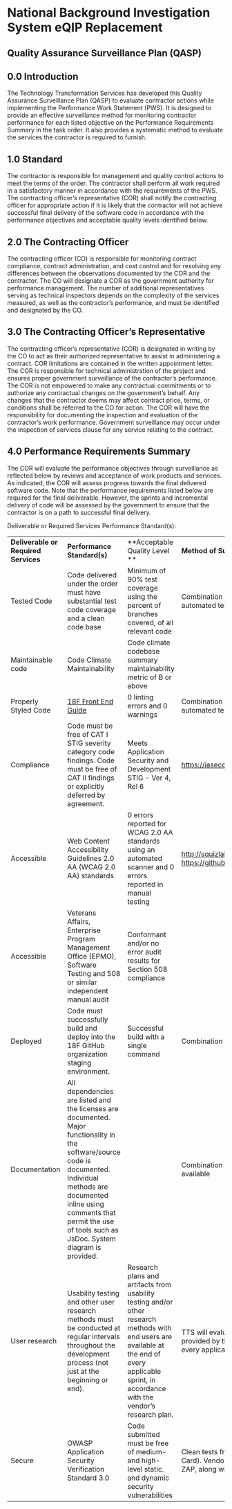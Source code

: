 # National Background Investigation System eQIP Replacement

## **Quality Assurance Surveillance Plan (QASP)**

## **0.0 Introduction**

The Technology Transformation Services has developed this Quality
Assurance Surveillance Plan (QASP) to evaluate contractor actions while
implementing the Performance Work Statement (PWS). It is designed to
provide an effective surveillance method for monitoring contractor
performance for each listed objective on the Performance Requirements
Summary in the task order. It also provides a systematic method to
evaluate the services the contractor is required to furnish.

## **1.0 Standard**

The contractor is responsible for management and quality control actions
to meet the terms of the order. The contractor shall perform all work
required in a satisfactory manner in accordance with the requirements of
the PWS. The contracting officer’s representative (COR) shall notify the
contracting officer for appropriate action if it is likely that the
contractor will not achieve successful final delivery of the software
code in accordance with the performance objectives and acceptable
quality levels identified below.

## **2.0 The Contracting Officer**

The contracting officer (CO) is responsible for monitoring contract
compliance, contract administration, and cost control and for resolving
any differences between the observations documented by the COR and the
contractor. The CO will designate a COR as the government authority for
performance management. The number of additional representatives serving
as technical inspectors depends on the complexity of the services
measured, as well as the contractor’s performance, and must be
identified and designated by the CO.

## **3.0 The Contracting Officer’s Representative**

The contracting officer’s representative (COR) is designated in writing
by the CO to act as their authorized representative to assist in
administering a contract. COR limitations are contained in the written
appointment letter. The COR is responsible for technical administration
of the project and ensures proper government surveillance of the
contractor’s performance. The COR is not empowered to make any
contractual commitments or to authorize any contractual changes on the
government’s behalf. Any changes that the contractor deems may affect
contract price, terms, or conditions shall be referred to the CO for
action. The COR will have the responsibility for documenting the
inspection and evaluation of the contractor’s work performance.
Government surveillance may occur under the inspection of services
clause for any service relating to the contract.

## 

## **4.0 Performance Requirements Summary**

The COR will evaluate the performance objectives through surveillance as
reflected below by reviews and acceptance of work products and services.
As indicated, the COR will assess progress towards the final delivered
software code. Note that the performance requirements listed below are
required for the final deliverable. However, the sprints and incremental
delivery of code will be assessed by the government to ensure that the
contractor is on a path to successful final delivery.

Deliverable or Required Services Performance
Standard(s):

|                                      |                                                                                                                                                                                                                                                             |                                                                                                                                                                                                      |                                                                                                                                                                                                                                 |
| ------------------------------------ | ----------------------------------------------------------------------------------------------------------------------------------------------------------------------------------------------------------------------------------------------------------- | ---------------------------------------------------------------------------------------------------------------------------------------------------------------------------------------------------- | ------------------------------------------------------------------------------------------------------------------------------------------------------------------------------------------------------------------------------- |
| **Deliverable or Required Services** | **Performance Standard(s)**                                                                                                                                                                                                                                 | **Acceptable Quality Level **                                                                                                                                                                        | **Method of Surveillance**                                                                                                                                                                                                      |
| Tested Code                          | Code delivered under the order must have substantial test code coverage and a clean code base                                                                                                                                                               | Minimum of 90% test coverage using the percent of branches covered, of all relevant code                                                                                                             | Combination of manual review and the results from automated testing                                                                                                                                                             |
| Maintainable code                    | Code Climate Maintainability                                                                                                                                                                                                                                | Code climate codebase summary maintainability metric of B or above                                                                                                                                   |                                                                                                                                                                                                                                 |
| Properly Styled Code                 | [<span class="underline">18F Front End Guide</span>](https://frontend.18f.gov/#js-style)                                                                                                                                                                    | 0 linting errors and 0 warnings                                                                                                                                                                      | Combination of manual review and the results from automated testing                                                                                                                                                             |
| Compliance                           | Code must be free of CAT I STIG severity category code findings. Code must be free of CAT II findings or explicitly deferred by agreement.                                                                                                                  | Meets Application Security and Development STIG - Ver 4, Rel 6                                                                                                                                       | <span class="underline">https://iasecontent.disa.mil/stigs/zip/U\_ASD\_V4R6\_STIG.zip</span>                                                                                                                                    |
| Accessible                           | Web Content Accessibility Guidelines 2.0 AA (WCAG 2.0 AA) standards                                                                                                                                                                                         | 0 errors reported for WCAG 2.0 AA standards using an automated scanner and 0 errors reported in manual testing                                                                                       | [<span class="underline">http://squizlabs.github.io/HTML\_CodeSniffer/</span>](http://squizlabs.github.io/HTML_CodeSniffer/) or [<span class="underline">https://github.com/pa11y/pa11y</span>](https://github.com/pa11y/pa11y) |
| Accessible                           | Veterans Affairs, Enterprise Program Management Office (EPMO), Software Testing and 508 or similar independent manual audit                                                                                                                                 | Conformant and/or no error audit results for Section 508 compliance                                                                                                                                  |                                                                                                                                                                                                                                 |
| Deployed                             | Code must successfully build and deploy into the 18F GitHub organization staging environment.                                                                                                                                                               | Successful build with a single command                                                                                                                                                               | Combination of manual review and automated testing                                                                                                                                                                              |
| Documentation                        | All dependencies are listed and the licenses are documented. Major functionality in the software/source code is documented. Individual methods are documented inline using comments that permit the use of tools such as JsDoc. System diagram is provided. |                                                                                                                                                                                                      | Combination of manual review and automated testing, if available                                                                                                                                                                |
| User research                        | Usability testing and other user research methods must be conducted at regular intervals throughout the development process (not just at the beginning or end).                                                                                             | Research plans and artifacts from usability testing and/or other research methods with end users are available at the end of every applicable sprint, in accordance with the vendor’s research plan. | TTS will evaluate the artifacts based on a research plan provided by the vendor at the end of the second sprint and every applicable sprint thereafter.                                                                         |
| Secure                               | OWASP Application Security Verification Standard 3.0                                                                                                                                                                                                        | Code submitted must be free of medium- and high-level static. and dynamic security vulnerabilities                                                                                                   | Clean tests from a static testing SaaS (such as Go Report Card). Vendor must also submit clean results from OWASP ZAP, along with documentation explaining any false positives.                                                 |
